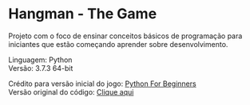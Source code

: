 # Hangman - The Game  
  
Projeto com o foco de ensinar conceitos básicos de programação para iniciantes que estão começando aprender sobre desenvolvimento.  
  
Linguagem: Python  
Versão: 3.7.3 64-bit  
  
Crédito para versão inicial do jogo: [Python For Beginners](https://www.pythonforbeginners.com)  
Versão original do código: [Clique aqui](https://www.pythonforbeginners.com/code-snippets-source-code/game-hangman)  

